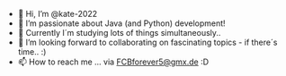 - 👋 Hi, I’m @kate-2022
- 👀 I’m passionate about Java (and Python) development!
- 🌱 Currently I´m studying lots of things simultaneously..
- 💞️ I’m looking forward to collaborating on fascinating topics - if there´s time..  :)
- 📫 How to reach me ...  via FCBforever5@gmx.de    :D

<!---
kate-2022/kate-2022 is a ✨ special ✨ repository because its `README.md` (this file) appears on your GitHub profile.
You can click the Preview link to take a look at your changes.
--->
